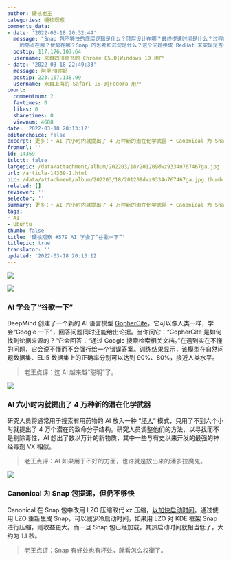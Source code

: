 ```yaml
---
author: 硬核老王
categories: 硬核观察
comments_data:
- date: '2022-03-18 20:32:44'
  message: "Snap 包不够快的底层逻辑是什么？顶层设计在哪？最终提速时间是什么？过程的抓手在哪？如何保证回答闭环？<br />\r\nSnap 比 Flatpak
    的亮点在哪？优势在哪？Snap 的思考和沉淀是什么？这个问题换成 RedHat 来实现是否会不一样？<br />\r\n在这之前，有自己的思考和沉淀吗？这些问题的颗粒度是怎样拆分的，能作为爆点，实现了用户对速度巨量提升的愿景吗？"
  postip: 117.176.107.64
  username: 来自四川南充的 Chrome 85.0|Windows 10 用户
- date: '2022-03-18 22:49:33'
  message: 阿里P8你好
  postip: 223.167.138.99
  username: 来自上海的 Safari 15.0|Fedora 用户
count:
  commentnum: 2
  favtimes: 0
  likes: 0
  sharetimes: 0
  viewnum: 4688
date: '2022-03-18 20:13:12'
editorchoice: false
excerpt: 更多：• AI 六小时内就提出了 4 万种新的潜在化学武器 • Canonical 为 Snap 包提速，但仍不够快
fromurl: ''
id: 14369
islctt: false
largepic: /data/attachment/album/202203/18/201209dwz9334u767467ga.jpg
url: /article-14369-1.html
pic: /data/attachment/album/202203/18/201209dwz9334u767467ga.jpg.thumb.jpg
related: []
reviewer: ''
selector: ''
summary: 更多：• AI 六小时内就提出了 4 万种新的潜在化学武器 • Canonical 为 Snap 包提速，但仍不够快
tags:
- AI
- Ubuntu
thumb: false
title: '硬核观察 #579 AI 学会了“谷歌一下”'
titlepic: true
translator: ''
updated: '2022-03-18 20:13:12'
---
```


![](/data/attachment/album/202203/18/201209dwz9334u767467ga.jpg)


![](/data/attachment/album/202203/18/201219i541x5narrzama14.jpg)


### AI 学会了“谷歌一下”


DeepMind 创建了一个新的 AI 语言模型 [GopherCite](https://deepmind.com/research/publications/2022/GopherCite-Teaching-Language-Models-To-Support-Answers-With-Verified-Quotes)，它可以像人类一样，学会“Google 一下”，回答问题同时还能给出论据。当你问它：“GopherCite 是如何找到论据来源的？”它会回答：“通过 Google 搜索检索相关文档。”在遇到实在不懂的问题，它会说不懂而不会强行给一个错误答案。训练结果显示，该模型在自然问题数据集、ELI5 数据集上的正确率分别可以达到 90%、80%，接近人类水平。



> 
> 老王点评：这 AI 越来越“聪明”了。
> 
> 
> 


![](/data/attachment/album/202203/18/201228kzi6fpe6fitcz0zz.jpg)


### AI 六小时内就提出了 4 万种新的潜在化学武器


研究人员将通常用于搜索有用药物的 AI 放入一种 “[坏人](https://www.theverge.com/2022/3/17/22983197/ai-new-possible-chemical-weapons-generative-models-vx)” 模式，只用了不到六个小时就提出了 4 万个潜在的致命分子结构。研究人员调整他们的方法，以寻找而不是剔除毒性，AI 想出了数以万计的新物质，其中一些与有史以来开发的最强的神经毒剂 VX 相似。



> 
> 老王点评：AI 如果用于不好的方面，也许就是放出来的潘多拉魔鬼。
> 
> 
> 


![](/data/attachment/album/202203/18/201251xeskqb5lsnkf5k5r.jpg)


### Canonical 为 Snap 包提速，但仍不够快


Canonical 在 Snap 包中改用 LZO 压缩取代 xz 压缩，[以加快启动时间](https://www.phoronix.com/scan.php?page=news_item&px=Ubuntu-Faster-KDE-Snaps-LZO)。通过使用 LZO 重新生成 Snap，可以减少冷启动时间，如果用 LZO 对 KDE 框架 Snap 进行压缩，则收益更大。而一旦 Snap 包已经加载，其热启动时间就相当低了，大约为 1.1 秒。



> 
> 老王点评：Snap 有好处也有坏处，就看怎么权衡了。
> 
> 
>
